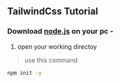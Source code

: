## TailwindCss Tutorial

### Download [node.js](https://nodejs.org/en/) on your pc -

1. open your working directoy 

> use this command
```bash
npm init -y
```


























